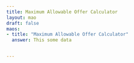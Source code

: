 ```yaml
---
title: Maximum Allowable Offer Calculator
layout: mao
draft: false
maos:
- title: "Maximum Allowable Offer Calculator"
  answer: This some data


---
```


